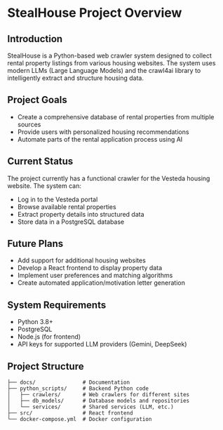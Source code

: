 # StealHouse Project Overview

## Introduction
StealHouse is a Python-based web crawler system designed to collect rental property listings from various housing websites. The system uses modern LLMs (Large Language Models) and the crawl4ai library to intelligently extract and structure housing data.

## Project Goals
- Create a comprehensive database of rental properties from multiple sources
- Provide users with personalized housing recommendations
- Automate parts of the rental application process using AI

## Current Status
The project currently has a functional crawler for the Vesteda housing website. The system can:
- Log in to the Vesteda portal
- Browse available rental properties
- Extract property details into structured data
- Store data in a PostgreSQL database

## Future Plans
- Add support for additional housing websites
- Develop a React frontend to display property data
- Implement user preferences and matching algorithms
- Create automated application/motivation letter generation

## System Requirements
- Python 3.8+
- PostgreSQL
- Node.js (for frontend)
- API keys for supported LLM providers (Gemini, DeepSeek)

## Project Structure
```
├── docs/               # Documentation
├── python_scripts/     # Backend Python code
│   ├── crawlers/       # Web crawlers for different sites
│   ├── db_models/      # Database models and repositories
│   └── services/       # Shared services (LLM, etc.)
├── src/                # React frontend
└── docker-compose.yml  # Docker configuration
``` 